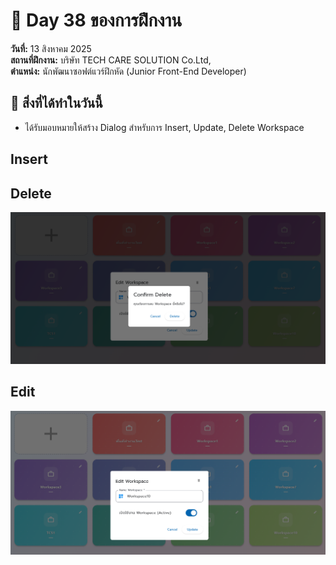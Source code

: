 # 📅 Day 38 ของการฝึกงาน
**วันที่:** 13 สิงหาคม 2025  
**สถานที่ฝึกงาน:** บริษัท TECH CARE SOLUTION Co.Ltd,  
**ตำแหน่ง:** นักพัฒนาซอฟต์แวร์ฝึกหัด (Junior Front-End Developer)


## 📝 สิ่งที่ได้ทำในวันนี้
- ได้รับมอบหมายให้สร้าง Dialog สำหรับการ Insert, Update, Delete Workspace

## Insert


## Delete
![Image delete](images/screenshotdelete.png)

## Edit
![Image edit](images/screenshotedit.png)

